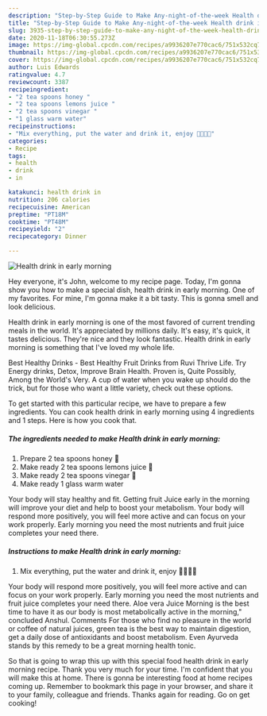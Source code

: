 ```yaml
---
description: "Step-by-Step Guide to Make Any-night-of-the-week Health drink in early morning"
title: "Step-by-Step Guide to Make Any-night-of-the-week Health drink in early morning"
slug: 3935-step-by-step-guide-to-make-any-night-of-the-week-health-drink-in-early-morning
date: 2020-11-18T06:30:55.273Z
image: https://img-global.cpcdn.com/recipes/a9936207e770cac6/751x532cq70/health-drink-in-early-morning-recipe-main-photo.jpg
thumbnail: https://img-global.cpcdn.com/recipes/a9936207e770cac6/751x532cq70/health-drink-in-early-morning-recipe-main-photo.jpg
cover: https://img-global.cpcdn.com/recipes/a9936207e770cac6/751x532cq70/health-drink-in-early-morning-recipe-main-photo.jpg
author: Luis Edwards
ratingvalue: 4.7
reviewcount: 3387
recipeingredient:
- "2 tea spoons honey "
- "2 tea spoons lemons juice "
- "2 tea spoons vinegar "
- "1 glass warm water"
recipeinstructions:
- "Mix everything, put the water and drink it, enjoy 💞🌺🥰💚"
categories:
- Recipe
tags:
- health
- drink
- in

katakunci: health drink in 
nutrition: 206 calories
recipecuisine: American
preptime: "PT18M"
cooktime: "PT48M"
recipeyield: "2"
recipecategory: Dinner

---
```



![Health drink in early morning](https://img-global.cpcdn.com/recipes/a9936207e770cac6/751x532cq70/health-drink-in-early-morning-recipe-main-photo.jpg)

Hey everyone, it's John, welcome to my recipe page. Today, I'm gonna show you how to make a special dish, health drink in early morning. One of my favorites. For mine, I'm gonna make it a bit tasty. This is gonna smell and look delicious.

Health drink in early morning is one of the most favored of current trending meals in the world. It's appreciated by millions daily. It's easy, it's quick, it tastes delicious. They're nice and they look fantastic. Health drink in early morning is something that I've loved my whole life.

Best Healthy Drinks - Best Healthy Fruit Drinks from Ruvi Thrive Life. Try Energy drinks, Detox, Improve Brain Health. Proven is, Quite Possibly, Among the World&#39;s Very. A cup of water when you wake up should do the trick, but for those who want a little variety, check out these options.


To get started with this particular recipe, we have to prepare a few ingredients. You can cook health drink in early morning using 4 ingredients and 1 steps. Here is how you cook that.

<!--inarticleads1-->

##### The ingredients needed to make Health drink in early morning:

1. Prepare 2 tea spoons honey 🍯
1. Make ready 2 tea spoons lemons juice 🍋
1. Make ready 2 tea spoons vinegar 🍾
1. Make ready 1 glass warm water


Your body will stay healthy and fit. Getting fruit Juice early in the morning will improve your diet and help to boost your metabolism. Your body will respond more positively, you will feel more active and can focus on your work properly. Early morning you need the most nutrients and fruit juice completes your need there. 

<!--inarticleads2-->

##### Instructions to make Health drink in early morning:

1. Mix everything, put the water and drink it, enjoy 💞🌺🥰💚


Your body will respond more positively, you will feel more active and can focus on your work properly. Early morning you need the most nutrients and fruit juice completes your need there. Aloe vera Juice Morning is the best time to have it as our body is most metabolically active in the morning,&#34; concluded Anshul. Comments For those who find no pleasure in the world or coffee of natural juices, green tea is the best way to maintain digestion, get a daily dose of antioxidants and boost metabolism. Even Ayurveda stands by this remedy to be a great morning health tonic. 

So that is going to wrap this up with this special food health drink in early morning recipe. Thank you very much for your time. I'm confident that you will make this at home. There is gonna be interesting food at home recipes coming up. Remember to bookmark this page in your browser, and share it to your family, colleague and friends. Thanks again for reading. Go on get cooking!
